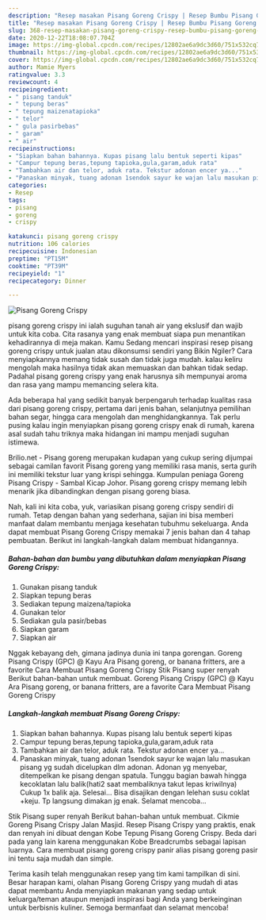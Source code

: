 ```yaml
---
description: "Resep masakan Pisang Goreng Crispy | Resep Bumbu Pisang Goreng Crispy Yang Bikin Ngiler"
title: "Resep masakan Pisang Goreng Crispy | Resep Bumbu Pisang Goreng Crispy Yang Bikin Ngiler"
slug: 368-resep-masakan-pisang-goreng-crispy-resep-bumbu-pisang-goreng-crispy-yang-bikin-ngiler
date: 2020-12-22T18:08:07.704Z
image: https://img-global.cpcdn.com/recipes/12802ae6a9dc3d60/751x532cq70/pisang-goreng-crispy-foto-resep-utama.jpg
thumbnail: https://img-global.cpcdn.com/recipes/12802ae6a9dc3d60/751x532cq70/pisang-goreng-crispy-foto-resep-utama.jpg
cover: https://img-global.cpcdn.com/recipes/12802ae6a9dc3d60/751x532cq70/pisang-goreng-crispy-foto-resep-utama.jpg
author: Mamie Myers
ratingvalue: 3.3
reviewcount: 4
recipeingredient:
- " pisang tanduk"
- " tepung beras"
- " tepung maizenatapioka"
- " telor"
- " gula pasirbebas"
- " garam"
- " air"
recipeinstructions:
- "Siapkan bahan bahannya. Kupas pisang lalu bentuk seperti kipas"
- "Campur tepung beras,tepung tapioka,gula,garam,aduk rata"
- "Tambahkan air dan telor, aduk rata. Tekstur adonan encer ya..."
- "Panaskan minyak, tuang adonan 1sendok sayur ke wajan lalu masukan pisang yg sudah dicelupkan dlm adonan. Adonan yg menyebar, ditempelkan ke pisang dengan spatula. Tunggu bagian bawah hingga kecoklatan lalu balik(hati2 saat membaliknya takut lepas kriwilnya) Cukup 1x balik aja. Selesai... Bisa disajikan dengan lelehan susu coklat +keju. Tp langsung dimakan jg enak. Selamat mencoba..."
categories:
- Resep
tags:
- pisang
- goreng
- crispy

katakunci: pisang goreng crispy 
nutrition: 106 calories
recipecuisine: Indonesian
preptime: "PT15M"
cooktime: "PT39M"
recipeyield: "1"
recipecategory: Dinner

---
```



![Pisang Goreng Crispy](https://img-global.cpcdn.com/recipes/12802ae6a9dc3d60/751x532cq70/pisang-goreng-crispy-foto-resep-utama.jpg)


pisang goreng crispy ini ialah suguhan tanah air yang ekslusif dan wajib untuk kita coba. Cita rasanya yang enak membuat siapa pun menantikan kehadirannya di meja makan.
Kamu Sedang mencari inspirasi resep pisang goreng crispy untuk jualan atau dikonsumsi sendiri yang Bikin Ngiler? Cara menyiapkannya memang tidak susah dan tidak juga mudah. kalau keliru mengolah maka hasilnya tidak akan memuaskan dan bahkan tidak sedap. Padahal pisang goreng crispy yang enak harusnya sih mempunyai aroma dan rasa yang mampu memancing selera kita.

Ada beberapa hal yang sedikit banyak berpengaruh terhadap kualitas rasa dari pisang goreng crispy, pertama dari jenis bahan, selanjutnya pemilihan bahan segar, hingga cara mengolah dan menghidangkannya. Tak perlu pusing kalau ingin menyiapkan pisang goreng crispy enak di rumah, karena asal sudah tahu triknya maka hidangan ini mampu menjadi suguhan istimewa.

Brilio.net - Pisang goreng merupakan kudapan yang cukup sering dijumpai sebagai camilan favorit Pisang goreng yang memiliki rasa manis, serta gurih ini memiliki tekstur luar yang krispi sehingga. Kumpulan peniaga Goreng Pisang Crispy - Sambal Kicap Johor. Pisang goreng crispy memang lebih menarik jika dibandingkan dengan pisang goreng biasa.


Nah, kali ini kita coba, yuk, variasikan pisang goreng crispy sendiri di rumah. Tetap dengan bahan yang sederhana, sajian ini bisa memberi manfaat dalam membantu menjaga kesehatan tubuhmu sekeluarga. Anda dapat membuat Pisang Goreng Crispy memakai 7 jenis bahan dan 4 tahap pembuatan. Berikut ini langkah-langkah dalam membuat hidangannya.

<!--inarticleads1-->

##### Bahan-bahan dan bumbu yang dibutuhkan dalam menyiapkan Pisang Goreng Crispy:

1. Gunakan  pisang tanduk
1. Siapkan  tepung beras
1. Sediakan  tepung maizena/tapioka
1. Gunakan  telor
1. Sediakan  gula pasir/bebas
1. Siapkan  garam
1. Siapkan  air


Nggak kebayang deh, gimana jadinya dunia ini tanpa gorengan. Goreng Pisang Crispy (GPC) @ Kayu Ara Pisang goreng, or banana fritters, are a favorite Cara Membuat Pisang Goreng Crispy Stik Pisang super renyah Berikut bahan-bahan untuk membuat. Goreng Pisang Crispy (GPC) @ Kayu Ara Pisang goreng, or banana fritters, are a favorite Cara Membuat Pisang Goreng Crispy 

<!--inarticleads2-->

##### Langkah-langkah membuat Pisang Goreng Crispy:

1. Siapkan bahan bahannya. Kupas pisang lalu bentuk seperti kipas
1. Campur tepung beras,tepung tapioka,gula,garam,aduk rata
1. Tambahkan air dan telor, aduk rata. Tekstur adonan encer ya...
1. Panaskan minyak, tuang adonan 1sendok sayur ke wajan lalu masukan pisang yg sudah dicelupkan dlm adonan. Adonan yg menyebar, ditempelkan ke pisang dengan spatula. Tunggu bagian bawah hingga kecoklatan lalu balik(hati2 saat membaliknya takut lepas kriwilnya) Cukup 1x balik aja. Selesai... Bisa disajikan dengan lelehan susu coklat +keju. Tp langsung dimakan jg enak. Selamat mencoba...


Stik Pisang super renyah Berikut bahan-bahan untuk membuat. Cikmie Goreng Pisang Crispy Jalan Masjid. Resep Pisang Crispy yang praktis, enak dan renyah ini dibuat dengan Kobe Tepung Pisang Goreng Crispy. Beda dari pada yang lain karena menggunakan Kobe Breadcrumbs sebagai lapisan luarnya. Cara membuat pisang goreng crispy panir alias pisang goreng pasir ini tentu saja mudah dan simple. 

Terima kasih telah menggunakan resep yang tim kami tampilkan di sini. Besar harapan kami, olahan Pisang Goreng Crispy yang mudah di atas dapat membantu Anda menyiapkan makanan yang sedap untuk keluarga/teman ataupun menjadi inspirasi bagi Anda yang berkeinginan untuk berbisnis kuliner. Semoga bermanfaat dan selamat mencoba!
